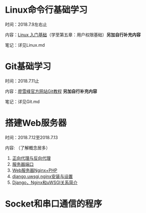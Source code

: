 # Linux命令行基础学习

时间：2018.7.9左右止

内容：[Linux 入门基础](http://study.163.com/course/courseMain.htm?courseId=232007)（学至第五章：用户权限基础）**另加自行补充内容**

笔记：详见Linux.md



# Git基础学习

时间：2018.7.11止

内容：[廖雪峰官方网站Git教程](https://www.liaoxuefeng.com/wiki/0013739516305929606dd18361248578c67b8067c8c017b000) **另加自行补充内容**

笔记：详见Git.md

# 搭建Web服务器

时间：2018.7.12至2018.7.13

内容: （了解概念居多）

1. [正向代理与反向代理](https://www.cnblogs.com/Anker/p/6056540.html)
2. [服务器端口](https://baike.baidu.com/item/%E6%9C%8D%E5%8A%A1%E5%99%A8%E7%AB%AF%E5%8F%A3/718781?fr=aladdin)
3. [Web服务器Nginx+PHP](https://blog.csdn.net/tstarrow/article/details/38269515)
4. [django,uwsgi,nginx安装与设置](https://blog.csdn.net/weixiazailaide/article/details/52735076)
5. [Django，Nginx和uWSGI关系简介](https://blog.csdn.net/cjsh_123456/article/details/80086356)

# Socket和串口通信的程序 

